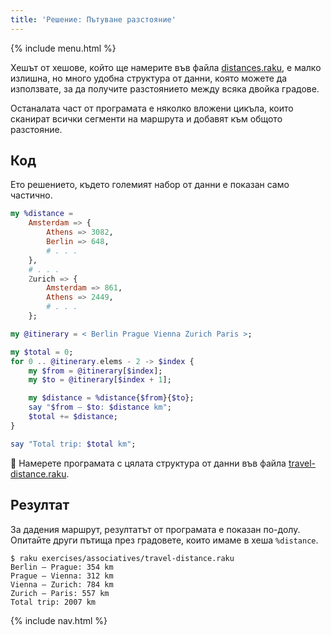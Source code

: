 ```yaml
---
title: 'Решение: Пътуване разстояние'
---
```


{% include menu.html %}

Хешът от хешове, който ще намерите във файла [distances.raku](https://github.com/ash/raku-course/blob/master/essentials/associatives/exercises/travel-distance/distances.raku), е малко излишна, но много удобна структура от данни, която можете да използвате, за да получите разстоянието между всяка двойка градове.

Останалата част от програмата е няколко вложени цикъла, които сканират всички сегменти на маршрута и добавят към общото разстояние.

## Код

Ето решението, където големият набор от данни е показан само частично.

```raku
my %distance = 
    Amsterdam => {
        Athens => 3082,
        Berlin => 648,
        # . . .
    },
    # . . .
    Zurich => {
        Amsterdam => 861,
        Athens => 2449,
        # . . .
    };

my @itinerary = < Berlin Prague Vienna Zurich Paris >;

my $total = 0;
for 0 .. @itinerary.elems - 2 -> $index {
    my $from = @itinerary[$index];
    my $to = @itinerary[$index + 1];

    my $distance = %distance{$from}{$to};
    say "$from — $to: $distance km";
    $total += $distance;
}

say "Total trip: $total km";
```

🦋 Намерете програмата с цялата структура от данни във файла [travel-distance.raku](https://github.com/ash/raku-course/blob/master/exercises/associatives/travel-distance.raku).

## Резултат

За дадения маршрут, резултатът от програмата е показан по-долу. Опитайте други пътища през градовете, които имаме в хеша `%distance`.

```console
$ raku exercises/associatives/travel-distance.raku
Berlin — Prague: 354 km
Prague — Vienna: 312 km
Vienna — Zurich: 784 km
Zurich — Paris: 557 km
Total trip: 2007 km
```

{% include nav.html %}